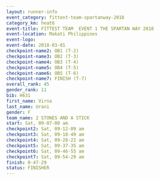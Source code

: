```yaml
---
layout: runner-info 
event_category: fittest-team-spartanway-2018 
category_km: heat6 
event-title: FITTEST TEAM  EVENT 1 THE SPARTAN WAY 2018 
event-location: Makati Philippines 
event-logo: 
event-date: 2018-03-01 
checkpoint-name2: OB1 (T-2) 
checkpoint-name3: OB2 (T-3) 
checkpoint-name4: OB3 (T-4) 
checkpoint-name5: OB4 (T-5) 
checkpoint-name6: OB5 (T-6) 
checkpoint-name7: FINISH (T-7) 
overall_rank: 45
gender_rank: 11
bib: H631
first_name: Virna
last_name: Urani
gender: F
team_name: 2 STONES AND A STICK
start: Sat, 09-07-00 am
checkpoint2: Sat, 09-12-09 am
checkpoint3: Sat, 09-18-49 am
checkpoint4: Sat, 09-28-22 am
checkpoint5: Sat, 09-37-35 am
checkpoint6: Sat, 09-46-55 am
checkpoint7: Sat, 09-54-29 am
finish: 0-47-29
status: FINISHER
---
```

